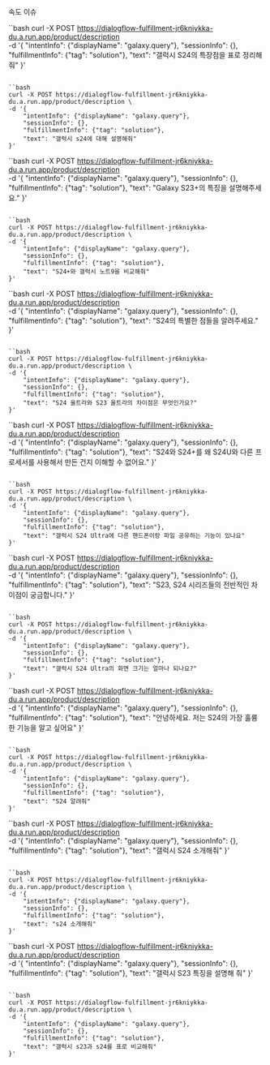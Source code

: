 
속도 이슈

``bash
curl -X POST https://dialogflow-fulfillment-jr6kniykka-du.a.run.app/product/description \
-d '{
    "intentInfo": {"displayName": "galaxy.query"}, 
    "sessionInfo": {}, 
    "fulfillmentInfo": {"tag": "solution"}, 
    "text": "갤럭시 S24의 특장점을 표로 정리해줘"
}'
```

``bash
curl -X POST https://dialogflow-fulfillment-jr6kniykka-du.a.run.app/product/description \
-d '{
    "intentInfo": {"displayName": "galaxy.query"}, 
    "sessionInfo": {}, 
    "fulfillmentInfo": {"tag": "solution"}, 
    "text": "갤럭시 s24에 대해 설명해줘"
}'
```

``bash
curl -X POST https://dialogflow-fulfillment-jr6kniykka-du.a.run.app/product/description \
-d '{
    "intentInfo": {"displayName": "galaxy.query"}, 
    "sessionInfo": {}, 
    "fulfillmentInfo": {"tag": "solution"}, 
    "text": "Galaxy S23+의 특징을 설명해주세요."
}'
```

``bash
curl -X POST https://dialogflow-fulfillment-jr6kniykka-du.a.run.app/product/description \
-d '{
    "intentInfo": {"displayName": "galaxy.query"}, 
    "sessionInfo": {}, 
    "fulfillmentInfo": {"tag": "solution"}, 
    "text": "S24+와 갤럭시 노트9을 비교해줘"
}'
```

``bash
curl -X POST https://dialogflow-fulfillment-jr6kniykka-du.a.run.app/product/description \
-d '{
    "intentInfo": {"displayName": "galaxy.query"}, 
    "sessionInfo": {}, 
    "fulfillmentInfo": {"tag": "solution"}, 
    "text": "S24의 특별한 점들을 알려주세요."
}'
```

``bash
curl -X POST https://dialogflow-fulfillment-jr6kniykka-du.a.run.app/product/description \
-d '{
    "intentInfo": {"displayName": "galaxy.query"}, 
    "sessionInfo": {}, 
    "fulfillmentInfo": {"tag": "solution"}, 
    "text": "S24 울트라와 S23 울트라의 차이점은 무엇인가요?"
}'
```

``bash
curl -X POST https://dialogflow-fulfillment-jr6kniykka-du.a.run.app/product/description \
-d '{
    "intentInfo": {"displayName": "galaxy.query"}, 
    "sessionInfo": {}, 
    "fulfillmentInfo": {"tag": "solution"}, 
    "text": "S24와 S24+를 왜 S24U와 다른 프로세서를 사용해서 만든 건지 이해할 수 없어요."
}'
```

``bash
curl -X POST https://dialogflow-fulfillment-jr6kniykka-du.a.run.app/product/description \
-d '{
    "intentInfo": {"displayName": "galaxy.query"}, 
    "sessionInfo": {}, 
    "fulfillmentInfo": {"tag": "solution"}, 
    "text": "갤럭시 S24 Ultra에 다른 핸드폰이랑 파일 공유하는 기능이 있나요"
}'
```

``bash
curl -X POST https://dialogflow-fulfillment-jr6kniykka-du.a.run.app/product/description \
-d '{
    "intentInfo": {"displayName": "galaxy.query"}, 
    "sessionInfo": {}, 
    "fulfillmentInfo": {"tag": "solution"}, 
    "text": "S23, S24 시리즈들의 전반적인 차이점이 궁금합니다."
}'
```

``bash
curl -X POST https://dialogflow-fulfillment-jr6kniykka-du.a.run.app/product/description \
-d '{
    "intentInfo": {"displayName": "galaxy.query"}, 
    "sessionInfo": {}, 
    "fulfillmentInfo": {"tag": "solution"}, 
    "text": "갤럭시 S24 Ultra의 화면 크기는 얼마나 되나요?"
}'
```

``bash
curl -X POST https://dialogflow-fulfillment-jr6kniykka-du.a.run.app/product/description \
-d '{
    "intentInfo": {"displayName": "galaxy.query"}, 
    "sessionInfo": {}, 
    "fulfillmentInfo": {"tag": "solution"}, 
    "text": "안녕하세요. 저는 S24의 가장 훌륭한 기능을 알고 싶어요"
}'
```

``bash
curl -X POST https://dialogflow-fulfillment-jr6kniykka-du.a.run.app/product/description \
-d '{
    "intentInfo": {"displayName": "galaxy.query"}, 
    "sessionInfo": {}, 
    "fulfillmentInfo": {"tag": "solution"}, 
    "text": "S24 알려줘"
}'
```

``bash
curl -X POST https://dialogflow-fulfillment-jr6kniykka-du.a.run.app/product/description \
-d '{
    "intentInfo": {"displayName": "galaxy.query"}, 
    "sessionInfo": {}, 
    "fulfillmentInfo": {"tag": "solution"}, 
    "text": "갤럭시 S24 소개해줘"
}'
```

``bash
curl -X POST https://dialogflow-fulfillment-jr6kniykka-du.a.run.app/product/description \
-d '{
    "intentInfo": {"displayName": "galaxy.query"}, 
    "sessionInfo": {}, 
    "fulfillmentInfo": {"tag": "solution"}, 
    "text": "s24 소개해줘"
}'
```

``bash
curl -X POST https://dialogflow-fulfillment-jr6kniykka-du.a.run.app/product/description \
-d '{
    "intentInfo": {"displayName": "galaxy.query"}, 
    "sessionInfo": {}, 
    "fulfillmentInfo": {"tag": "solution"}, 
    "text": "갤럭시 S23 특징을 설명해 줘"
}'
```

``bash
curl -X POST https://dialogflow-fulfillment-jr6kniykka-du.a.run.app/product/description \
-d '{
    "intentInfo": {"displayName": "galaxy.query"}, 
    "sessionInfo": {}, 
    "fulfillmentInfo": {"tag": "solution"}, 
    "text": "갤럭시 s23과 s24를 표로 비교해줘"
}'
```
